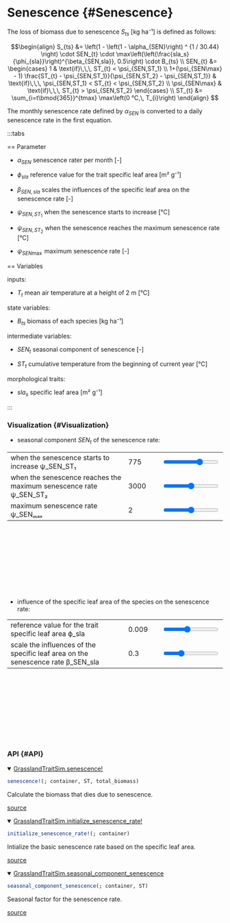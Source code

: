 


# Senescence {#Senescence}
<script setup>
    import { onMounted } from 'vue';
    import { seasonalSenescenceAjdPlot, SLASenescenceRatePlot } from './d3_plots/Senescence.js';
    onMounted(() => { 
        seasonalSenescenceAjdPlot(); 
        SLASenescenceRatePlot();
    });
</script>


The loss of biomass due to senescence $S_{ts}$ [kg ha⁻¹] is defined as follows:

$$\begin{align}
S_{ts} &= \left(1 - \left(1 - \alpha_{SEN}\right) ^ {1 / 30.44} \right) \cdot SEN_{t} \cdot \max\left(\left(\frac{sla_s}{\phi_{sla}}\right)^{\beta_{SEN,sla}}, 0.5\right) \cdot B_{ts} \\
SEN_{t} &= 
    \begin{cases}
    1  & \text{if}\,\,\, ST_{t} < \psi_{SEN,ST_1} \\
    1+(\psi_{SEN\max} - 1) \frac{ST_{t} - \psi_{SEN,ST_1}}{\psi_{SEN,ST_2} - \psi_{SEN,ST_1}} & 
        \text{if}\,\,\, \psi_{SEN,ST_1} < ST_{t} < \psi_{SEN,ST_2} \\
    \psi_{SEN\max}  & \text{if}\,\,\, ST_{t} > \psi_{SEN,ST_2}
    \end{cases} \\
ST_{t} &= \sum_{i=t\bmod{365}}^{tmax} \max\left(0 °C,\, T_{i}\right)
\end{align}
$$

The monthly senescence rate defined by $\alpha_{SEN}$ is converted to a daily senescence rate in the first equation.

:::tabs

== Parameter
- $\alpha_{SEN}$ senescence rater per month [-]
  
- $\phi_{sla}$ reference value for the trait specific leaf area [m² g⁻¹]
  
- $\beta_{SEN,sla}$ scales the influences of the specific leaf area on the senescence rate [-]
  
- $\psi_{SEN,ST_1}$ when the senescence starts to increase [°C]
  
- $\psi_{SEN,ST_2}$ when the senescence reaches the maximum senescence rate [°C]
  
- $\psi_{SEN\max}$ maximum senescence rate [-]
  

== Variables

inputs:
- $T_{t}$ mean air temperature at a height of 2 m [°C]
  

state variables:
- $B_{ts}$ biomass of each species [kg ha⁻¹]
  

intermediate variables:
- $SEN_{t}$ seasonal component of senescence [-]
  
- $ST_{t}$ cumulative temperature from the beginning of current year [°C]
  

morphological traits:
- $sla_s$ specific leaf area [m² g⁻¹]
  

:::

### Visualization {#Visualization}
- seasonal component $SEN_{t}$ of the senescence rate:
  
<table>
    <colgroup>
       <col>
       <col width="80px">
       <col>
    </colgroup>
    <tbody>
    <tr>
        <td>when the senescence starts to increase ψ_SEN_ST₁</td>
        <td><span id="psi1-value">775</span></td>
        <td><input type="range" id="psi1" min="300" max="1000" step="5" value="775" class="input_seasonal_senescence_graph"></td>
    </tr>
    <tr>
        <td>when the senescence reaches the maximum senescence rate ψ_SEN_ST₂</td>
        <td><span id="psi2-value">3000</span></td>
        <td><input type="range" id="psi2" min="2000" max="4000" step="5" value="3000" class="input_seasonal_senescence_graph"></td>
    </tr>
    <tr>
        <td>maximum senescence rate ψ_SENₘₐₓ</td>
        <td><span id="SENmax-value">2</span></td>
        <td><input type="range" id="SENmax" min="1" max="3" step="0.1" value="2" class="input_seasonal_senescence_graph"></td>
    </tr>
    </tbody>
</table>
<svg id="seasonal_senescence_graph"></svg>

- influence of the specific leaf area of the species on the senescence rate:
  
<table>
    <colgroup>
       <col>
       <col width="80px">
       <col>
    </colgroup>
    <tbody>
    <tr>
        <td>reference value for the trait specific leaf area ϕ_sla</td>
        <td><span id="phi_SLA-value">0.009</span></td>
        <td><input type="range" id="phi_SLA" min="0.001" max="0.02" step="0.001" value="0.009" class="input_SLA_senescence_graph"></td>
    </tr>
    <tr>
        <td>scale the influences of the specific leaf area on the senescence rate β_SEN_sla</td>
        <td><span id="beta_SEN_SLA-value">0.3</span></td>
        <td><input type="range" id="beta_SEN_SLA" min="0" max="1" step="0.1" value="0.3" class="input_SLA_senescence_graph"></td>
    </tr>
    </tbody>
</table>
<svg id="SLA_senescence_graph"></svg>


### API {#API}
<details class='jldocstring custom-block' open>
<summary><a id='GrasslandTraitSim.senescence!' href='#GrasslandTraitSim.senescence!'><span class="jlbinding">GrasslandTraitSim.senescence!</span></a> <Badge type="info" class="jlObjectType jlFunction" text="Function" /></summary>



```julia
senescence!(; container, ST, total_biomass)

```


Calculate the biomass that dies due to senescence.


<Badge type="info" class="source-link" text="source"><a href="https://github.com/FelixNoessler/GrasslandTraitSim.jl/blob/8fcf43661af2b44d618f4d4a9ad9c58c594c000a/src/3_biomass/2_senescence/1_senescence.jl#L1" target="_blank" rel="noreferrer">source</a></Badge>

</details>

<details class='jldocstring custom-block' open>
<summary><a id='GrasslandTraitSim.initialize_senescence_rate!' href='#GrasslandTraitSim.initialize_senescence_rate!'><span class="jlbinding">GrasslandTraitSim.initialize_senescence_rate!</span></a> <Badge type="info" class="jlObjectType jlFunction" text="Function" /></summary>



```julia
initialize_senescence_rate!(; container)

```


Intialize the basic senescence rate based on the specific leaf area.


<Badge type="info" class="source-link" text="source"><a href="https://github.com/FelixNoessler/GrasslandTraitSim.jl/blob/8fcf43661af2b44d618f4d4a9ad9c58c594c000a/src/3_biomass/2_senescence/1_senescence.jl#L24" target="_blank" rel="noreferrer">source</a></Badge>

</details>

<details class='jldocstring custom-block' open>
<summary><a id='GrasslandTraitSim.seasonal_component_senescence' href='#GrasslandTraitSim.seasonal_component_senescence'><span class="jlbinding">GrasslandTraitSim.seasonal_component_senescence</span></a> <Badge type="info" class="jlObjectType jlFunction" text="Function" /></summary>



```julia
seasonal_component_senescence(; container, ST)

```


Seasonal factor for the senescence rate.


<Badge type="info" class="source-link" text="source"><a href="https://github.com/FelixNoessler/GrasslandTraitSim.jl/blob/8fcf43661af2b44d618f4d4a9ad9c58c594c000a/src/3_biomass/2_senescence/1_senescence.jl#L56" target="_blank" rel="noreferrer">source</a></Badge>

</details>

